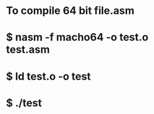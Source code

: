 # To compile 64 bit file.asm
# $ nasm -f macho64 -o test.o test.asm
# $ ld test.o -o test
# $ ./test
